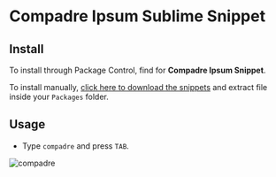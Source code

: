 # Compadre Ipsum Sublime Snippet

## Install
To install through Package Control, find for **Compadre Ipsum Snippet**.

To install manually, [click here to download the snippets](https://github.com/compadre/compadre-ipsum-sublime/archive/master.zip) and extract file inside your `Packages` folder.

## Usage
- Type `compadre` and press `TAB`.

![compadre](https://cloud.githubusercontent.com/assets/1280255/2723110/211a3810-c590-11e3-8042-7dadfa02159c.png)